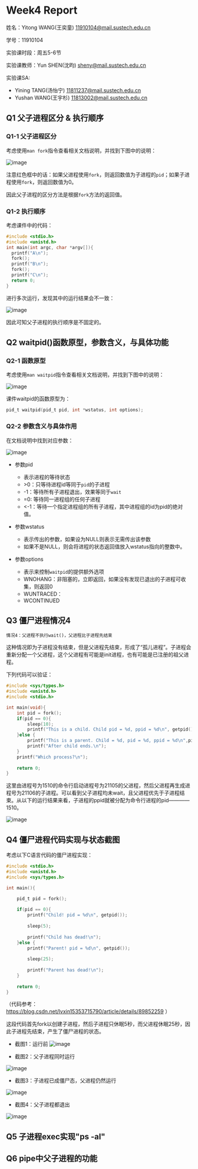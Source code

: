 # Week4 Report
姓名：Yitong WANG(王奕童) 11910104@mail.sustech.edu.cn

学号：11910104

实验课时段：周五5-6节

实验课教师：Yun SHEN(沈昀) sheny@mail.sustech.edu.cn

实验课SA:
- Yining TANG(汤怡宁) 11811237@mail.sustech.edu.cn
- Yushan WANG(王宇杉) 11813002@mail.sustech.edu.cn

## Q1 父子进程区分 & 执行顺序

### Q1-1 父子进程区分
考虑使用```man fork```指令查看相关文档说明，并找到下图中的说明：

![image](https://user-images.githubusercontent.com/64548919/157819578-8ead2db1-e151-4319-a250-3457b4775806.png)

注意红色框中的话：如果父进程使用```fork```，则返回数值为子进程的```pid```；如果子进程使用```fork```，则返回数值为0。

因此父子进程的区分方法是根据```fork```方法的返回值。

### Q1-2 执行顺序
考虑课件中的代码：

```C
#include <stdio.h> 
#include <unistd.h>
int main(int argc, char *argv[]){ 
  printf("A\n"); 
  fork(); 
  printf("B\n"); 
  fork();
  printf("C\n");
  return 0; 
}
```

进行多次运行，发现其中的运行结果会不一致：

![image](https://user-images.githubusercontent.com/64548919/157819275-e2b9d3be-70b3-4afa-b56f-47f6d51d5633.png)

因此可知父子进程的执行顺序是不固定的。

## Q2 waitpid()函数原型，参数含义，与具体功能

### Q2-1 函数原型
考虑使用```man waitpid```指令查看相关文档说明，并找到下图中的说明：

![image](https://user-images.githubusercontent.com/64548919/157819931-bec122f0-4f08-4818-aa14-080b62b1a225.png)

课件waitpid的函数原型为：

```C
pid_t waitpid(pid_t pid, int *wstatus, int options);
```

### Q2-2 参数含义与具体作用
在文档说明中找到对应参数：

![image](https://user-images.githubusercontent.com/64548919/157820483-df5e45e0-0bfb-49bb-ba7e-384563ff6ae2.png)

- 参数pid
  - 表示进程的等待状态
  - \>0：只等待进程id等同于```pid```的子进程
  - -1：等待所有子进程退出，效果等同于```wait```
  - =0: 等待同一进程组的任何子进程
  - <-1：等待一个指定进程组的所有子进程，其中进程组的id为pid的绝对值。

- 参数wstatus
  - 表示传出的参数，如果设为NULL则表示无需传出该参数
  - 如果不是NULL，则会将进程的状态返回值放入wstatus指向的整数中。

- 参数options
  - 表示来控制```waitpid```的提供额外选项
  - WNOHANG：非阻塞的，立即返回，如果没有发现已退出的子进程可收集，则返回0
  - WUNTRACED：
  - WCONTINUED

## Q3 僵尸进程情况4
```
情况4：父进程不执行wait()，父进程比子进程先结束
```

这种情况即为子进程没有结束，但是父进程先结束，形成了“孤儿进程”。子进程会重新分配一个父进程，这个父进程有可能是init进程，也有可能是已注册的祖父进程。

下列代码可以验证：

```C
#include <sys/types.h>
#include <unistd.h>
#include <stdio.h>

int main(void){
	int pid = fork();
	if(pid == 0){
		sleep(10);
		printf("This is a child. Child pid = %d, ppid = %d\n", getpid(), getppid());
	}else {
		printf("This is a parent. Child = %d, pid = %d, ppid = %d\n",pid , getpid(), getppid());
		printf("After child ends.\n");
	}
	printf("Which process?\n");
	
	return 0;
}
```
这里由进程号为1510的命令行启动进程号为21105的父进程，然后父进程再生成进程号为21106的子进程。可以看到父子进程均未wait，且父进程优先于子进程结束。从以下的运行结果来看，子进程的ppid就被分配为命令行进程的pid————1510。

![image](https://user-images.githubusercontent.com/64548919/157827027-e8036234-d6df-4b44-b02b-b5839fb21db4.png)


## Q4 僵尸进程代码实现与状态截图

考虑以下C语言代码的僵尸进程实现：
```C
#include <stdio.h>
#include <unistd.h>
#include <sys/types.h>

int main(){

	pid_t pid = fork();
	
	if(pid == 0){
		printf("Child! pid = %d\n", getpid());
		
		sleep(5);
		
		printf("Child has dead!\n");
	}else {
		printf("Parent! pid = %d\n", getpid());
		
		sleep(25);
		
		printf("Parent has dead!\n");
	}
	
	return 0;
}
```
（代码参考：https://blog.csdn.net/lvxin15353715790/article/details/89852259 ）

这段代码首先fork以创建子进程，然后子进程只休眠5秒，而父进程休眠25秒，因此子进程先结束，产生了僵尸进程的状态。

- 截图1：运行前
![image](https://user-images.githubusercontent.com/64548919/157828988-e128c3f4-a009-4d5a-a511-2eec4d214ff3.png)

- 截图2：父子进程同时运行

![image](https://user-images.githubusercontent.com/64548919/157829051-6db74614-d20b-4498-b3c8-2248e4171f4a.png)

- 截图3：子进程已成僵尸态，父进程仍然运行

![image](https://user-images.githubusercontent.com/64548919/157829553-fd51fff9-e6bf-4d7f-b412-9cb6977774e9.png)

- 截图4：父子进程都退出

![image](https://user-images.githubusercontent.com/64548919/157829637-13cb33a0-dab5-4534-9a1d-d6629ff208fc.png)

## Q5 子进程exec实现"ps -al"

## Q6 pipe中父子进程的功能
